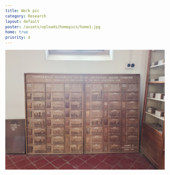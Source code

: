```yaml
---
title: Work pic
category: Research
layout: default
poster: /assets/uploads/homepics/home1.jpg
home: true
priority: d
---
```


![](/assets/uploads/homepics/home1.jpg)